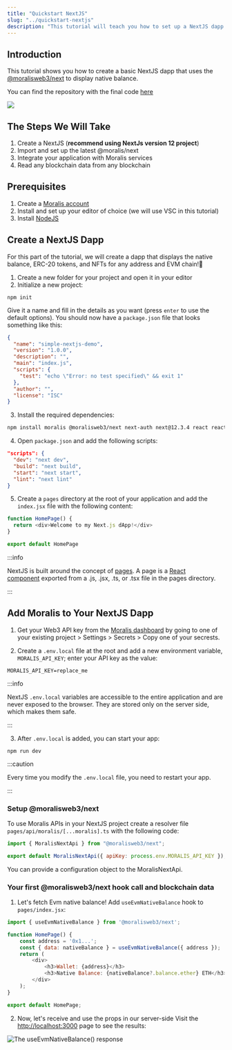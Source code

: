 ```yaml
---
title: "Quickstart NextJS"
slug: "../quickstart-nextjs"
description: "This tutorial will teach you how to set up a NextJS dapp that can query blockchain data such as NFTs, tokens, balances, transfers, transactions, and more from any NextJS application. \n\nThis tutorial dapp works on almost any blockchain, including Ethereum, Polygon, BNB Chain, Avalanche, Cronos, and many more!"
---
```

## Introduction

This tutorial shows you how to create a basic NextJS dapp that uses the [@moralisweb3/next](https://www.npmjs.com/package/@moralisweb3/next) to display native balance.

You can find the repository with the final code [here](https://github.com/MoralisWeb3/demo-apps/tree/main/nextjs)

![](/img/content/b66bc70-image.webp)

## The Steps We Will Take

1. Create a NextJS (**recommend using NextJs version 12 project**)
2. Import and set up the latest @moralis/next
3. Integrate your application with Moralis services
4. Read any blockchain data from any blockchain 

## Prerequisites

1. Create a [Moralis account](https://www.moralis.io)
2. Install and set up your editor of choice (we will use VSC in this tutorial)
3. Install [NodeJS](https://nodejs.org/en/download/package-manager/)

## Create a NextJS Dapp

For this part of the tutorial, we will create a dapp that displays the native balance, ERC-20 tokens, and NFTs for any address and EVM chain!🚀

1. Create a new folder for your project and open it in your editor
2. Initialize a new project:

```shell
npm init
```



Give it a name and fill in the details as you want (press `enter` to use the default options). You should now have a `package.json` file that looks something like this:

```json
{
  "name": "simple-nextjs-demo",
  "version": "1.0.0",
  "description": "",
  "main": "index.js",
  "scripts": {
    "test": "echo \"Error: no test specified\" && exit 1"
  },
  "author": "",
  "license": "ISC"
}
```



3. Install the required dependencies:

```bash npm2yarn
npm install moralis @moralisweb3/next next-auth next@12.3.4 react react-dom
```

4. Open `package.json` and add the following scripts:

```json
"scripts": {
  "dev": "next dev",
  "build": "next build",
  "start": "next start",
  "lint": "next lint"
}
```



5. Create a `pages` directory at the root of your application and add the `index.jsx` file with the following content:

```javascript
function HomePage() {
  return <div>Welcome to my Next.js dApp!</div>
}

export default HomePage
```

:::info

NextJS is built around the concept of [pages](https://nextjs.org/docs/basic-features/pages). A page is a [React component](https://reactjs.org/docs/components-and-props.html) exported from a .js, .jsx, .ts, or .tsx file in the pages directory.

:::

## Add Moralis to Your NextJS Dapp

1. Get your Web3 API key from the [Moralis dashboard](https://admin.moralis.io/) by going to one of your existing project > Settings > Secrets > Copy one of your secrests.

2. Create a `.env.local` file at the root and add a new environment variable, `MORALIS_API_KEY`; enter your API key as the value:

```text .env.local
MORALIS_API_KEY=replace_me
```



:::info

NextJS `.env.local` variables are accessible to the entire application and are never exposed to the browser. They are stored only on the server side, which makes them safe.

:::

3. After `.env.local` is added, you can start your app:

```shell
npm run dev
```



:::caution

Every time you modify the `.env.local` file, you need to restart your app.

:::

### Setup @moralisweb3/next

To use Moralis APIs in your NextJS project create a resolver file `pages/api/moralis/[...moralis].ts` with the following code:

```javascript
import { MoralisNextApi } from "@moralisweb3/next";

export default MoralisNextApi({ apiKey: process.env.MORALIS_API_KEY });
```

You can provide a configuration object to the MoralisNextApi.

### Your first @moralisweb3/next hook call and blockchain data

1. Let's fetch Evm native balance! Add `useEvmNativeBalance` hook to `pages/index.jsx`:

```javascript
import { useEvmNativeBalance } from '@moralisweb3/next';

function HomePage() {
    const address = '0x1...';
    const { data: nativeBalance } = useEvmNativeBalance({ address });
    return (
        <div>
            <h3>Wallet: {address}</h3>
            <h3>Native Balance: {nativeBalance?.balance.ether} ETH</h3>
        </div>
    );
}

export default HomePage;


```



2. Now, let's receive and use the props in our server-side Visit the [http://localhost:3000](http://localhost:3000/native) page to see the results:

![The `useEvmNativeBalance()` response](/img/content/46867dc-image.webp)
